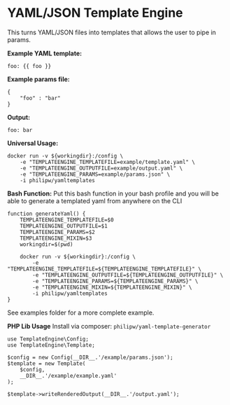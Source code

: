 
YAML/JSON Template Engine
=========================
This turns YAML/JSON files into templates that allows the user to pipe in params. 

**Example YAML template:**
```
foo: {{ foo }}
```
**Example params file:**
```
{
	"foo" : "bar"
}
```
**Output:** 
```
foo: bar
```
**Universal Usage:** 
```
docker run -v ${workingdir}:/config \
	-e "TEMPLATEENGINE_TEMPLATEFILE=example/template.yaml" \
	-e "TEMPLATEENGINE_OUTPUTFILE=example/output.yaml" \
	-e "TEMPLATEENGINE_PARAMS=example/params.json" \
	-i philipw/yamltemplates
```
**Bash Function:**
Put this bash function in your bash profile and you will be able to generate a templated yaml from anywhere on the CLI
```
function generateYaml() {
	TEMPLATEENGINE_TEMPLATEFILE=$0
	TEMPLATEENGINE_OUTPUTFILE=$1
	TEMPLATEENGINE_PARAMS=$2
	TEMPLATEENGINE_MIXIN=$3
	workingdir=$(pwd)

	docker run -v ${workingdir}:/config \
		-e "TEMPLATEENGINE_TEMPLATEFILE=${TEMPLATEENGINE_TEMPLATEFILE}" \
		-e "TEMPLATEENGINE_OUTPUTFILE=${TEMPLATEENGINE_OUTPUTFILE}" \
		-e "TEMPLATEENGINE_PARAMS=${TEMPLATEENGINE_PARAMS}" \
		-e "TEMPLATEENGINE_MIXIN=${TEMPLATEENGINE_MIXIN}" \
		-i philipw/yamltemplates
}
```
See examples folder for a more complete example.

**PHP Lib Usage**
Install via composer: `philipw/yaml-template-generator`
```
use TemplateEngine\Config;
use TemplateEngine\Template;

$config = new Config(__DIR__.'/example/params.json');
$template = new Template(
	$config, 
	__DIR__.'/example/example.yaml'
);

$template->writeRenderedOutput(__DIR__.'/output.yaml');
```